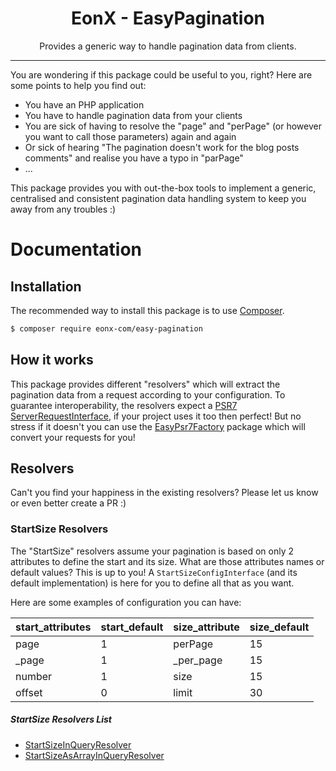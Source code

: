 <div align="center">
    <h1>EonX - EasyPagination</h1>
    <p>Provides a generic way to handle pagination data from clients.</p>
</div>

---

You are wondering if this package could be useful to you, right? Here are some points to help you find out:

- You have an PHP application
- You have to handle pagination data from your clients
- You are sick of having to resolve the "page" and "perPage" (or however you want to call those parameters) again and again
- Or sick of hearing "The pagination doesn't work for the blog posts comments" and realise you have a typo in "parPage"
- ...

This package provides you with out-the-box tools to implement a generic, centralised and consistent pagination data
handling system to keep you away from any troubles :)

# Documentation

## Installation

The recommended way to install this package is to use [Composer][1].

```bash
$ composer require eonx-com/easy-pagination
```

## How it works

This package provides different "resolvers" which will extract the pagination data from a request according to your
configuration. To guarantee interoperability, the resolvers expect a [PSR7 ServerRequestInterface][2], if your project
uses it too then perfect! But no stress if it doesn't you can use the [EasyPsr7Factory][3] package which will convert
your requests for you!

## Resolvers

Can't you find your happiness in the existing resolvers? Please let us know or even better create a PR :)

### StartSize Resolvers

The "StartSize" resolvers assume your pagination is based on only 2 attributes to define the start and its size. What
are those attributes names or default values? This is up to you!
A `StartSizeConfigInterface` (and its default implementation) is here for you to define all that as you want.

Here are some examples of configuration you can have:

| start_attributes | start_default | size_attribute | size_default |
|------------------|---------------|----------------|--------------|
| page | 1 | perPage | 15 |
| _page | 1 | _per_page | 15 |
| number | 1 | size | 15 |
| offset | 0 | limit | 30 |

##### StartSize Resolvers List

- [StartSizeInQueryResolver](docs/resolvers/startsize_in_query_resolver.md)
- [StartSizeAsArrayInQueryResolver](docs/resolvers/startsize_as_array_in_query_resolver.md)

[1]: https://getcomposer.org/
[2]: https://www.php-fig.org/psr/psr-7/#15-server-side-requests
[3]: https://github.com/EonX/EasyPsr7Factory
